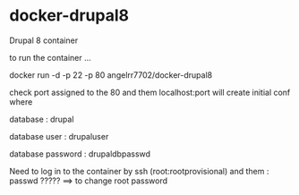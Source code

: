 docker-drupal8
==============

Drupal 8 container 

to run the container ...

docker run -d -p 22 -p 80 angelrr7702/docker-drupal8

check port assigned to the 80 and them localhost:port will create initial conf where

database : drupal

database user : drupaluser

database password : drupaldbpasswd


Need to log in to the container by ssh (root:rootprovisional) and them : passwd ????? ==> to change root password
